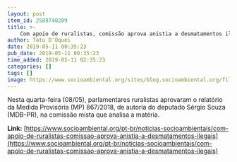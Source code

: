 ```yaml
---
layout: post
item_id: 2588740289
title: >-
    Com apoio de ruralistas, comissão aprova anistia a desmatamentos ilegais
author: Tatu D'Oquei
date: 2019-05-11 00:35:23
pub_date: 2019-05-11 00:35:23
time_added: 2019-05-11 02:35:23
categories: []
tags: []
image: https://www.socioambiental.org/sites/blog.socioambiental.org/files/styles/twitter-card/public/nsa/rs2960_1093_19-scr.jpg?itok=5g_Sys4B
---
```


Nesta quarta-feira (08/05), parlamentares ruralistas aprovaram o relatório da Medida Provisória (MP) 867/2018, de autoria do deputado Sérgio Souza (MDB-PR), na comissão mista que analisa a matéria.

**Link:** [https://www.socioambiental.org/pt-br/noticias-socioambientais/com-apoio-de-ruralistas-comissao-aprova-anistia-a-desmatamentos-ilegais](https://www.socioambiental.org/pt-br/noticias-socioambientais/com-apoio-de-ruralistas-comissao-aprova-anistia-a-desmatamentos-ilegais)

